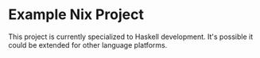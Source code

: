 # Example Nix Project

This project is currently specialized to Haskell development.  It's possible
it could be extended for other language platforms.
